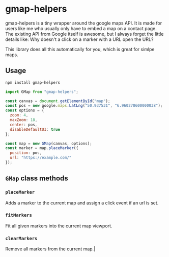 # gmap-helpers

gmap-helpers is a tiny wrapper around the google maps API. It is made for users
like me who usually only have to embed a map on a contact page. The existing API
from Google itself is awesome, but I always forget the little details like: Why doesn't a click on
a marker with a URL open the URL?

This library does all this automatically for you, which is great for simlpe maps.

## Usage

```bash
npm install gmap-helpers
```

```js
import GMap from "gmap-helpers";

const canvas = document.getElementById("map");
const pos = new google.maps.LatLng("50.937531", "6.960278600000038");
const options = {
  zoom: 4,
  maxZoom: 18,
  center: pos,
  disableDefaultUI: true
};

const map = new GMap(canvas, options);
const marker = map.placeMarker({
  position: pos,
  url: "https://example.com/"
});

```

## `GMap` class methods

### `placeMarker`

Adds a marker to the current map and assign a click event if an url is set.

### `fitMarkers`

Fit all given markers into the current map viewport.

### `clearMarkers`

Remove all markers from the current map.|
